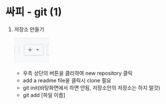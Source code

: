 # 싸피 - git (1)

1. 저장소 만들기
    
    ![Untitled](image/1.PNG)
    
    - 우측 상단의 버튼을 클리하여 new repository 클릭
    - add a readme file을 클릭시 clone 필요
    - git init(바탕화면에서 하면 안됨, 저장소안의 저장소는 하지 말것)
    - git add [파일 이름]